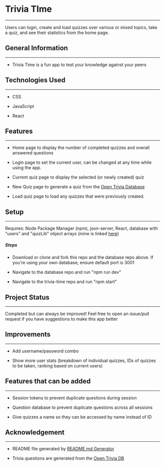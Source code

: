 <h1>Trivia TIme</h1>
<hr><p>Users can login, create and load quizzes over various or mixed topics, take a quiz, and see their statistics from the home page.</p><h2>General Information</h2>
<hr><ul>
<li>Trivia Time is a fun app to test your knowledge against your peers</li>
</ul><h2>Technologies Used</h2>
<hr><ul>
<li>CSS</li>
</ul><ul>
<li>JavaScript</li>
</ul><ul>
<li>React</li>
</ul><h2>Features</h2>
<hr><ul>
<li>Home page to display the number of completed quizzes and overall answered questions</li>
</ul><ul>
<li>Login page to set the current user, can be changed at any time while using the app.</li>
</ul><ul>
<li>Current quiz page to display the selected (or newly created) quiz</li>
</ul><ul>
<li>New Quiz page to generate a quiz from the <a href="https://opentdb.com/">Open Trivia Database</a></li>
</ul><ul>
<li>Load quiz page to load any quizzes that were previously created.</li>
</ul><h2>Setup</h2>
<hr><p>Requires: Node Package Manager (npm), json-server, React, database with "users" and "quizLib" object arrays (mine is linked <a href="https://github.com/EricsFlatironAcct/json-server-template">here</a>)</p><h5>Steps</h5><ul>
<li>Download or clone and fork this repo and the database repo above. If you're using your own database, ensure default port is 3001</li>
</ul><ul>
<li>Navigate to the database repo and run "npm run dev"</li>
</ul><ul>
<li>Navigate to the trivia-time repo and run "npm start"</li>
</ul><h2>Project Status</h2>
<hr><p>Completed but can always be improved! Feel free to open an issue/pull request if you have suggestions to make this app better</p><h2>Improvements</h2>
<hr><ul>
<li>Add username/password combo</li>
</ul><ul>
<li>Show more user stats (breakdown of individual quizzes, IDs of quizzes to be taken, ranking based on current users)</li>
</ul><h2>Features that can be added</h2>
<hr><ul>
<li>Session tokens to prevent duplicate questions during session</li>
</ul><ul>
<li>Question database to prevent duplicate questions across all sessions</li>
</ul><ul>
<li>Give quizzes a name so they can be accessed by name instead of ID</li>
</ul><h2>Acknowledgement</h2>
<hr><ul>
<li>README file generated by <a href="https://hansalshah007.github.io/readme-generator/">README.md  Generator</a></li>
</ul><ul>
<li>Trivia questions are generated from the <a href="https://opentdb.com/">Open Trivia DB</a></li>
</ul>
